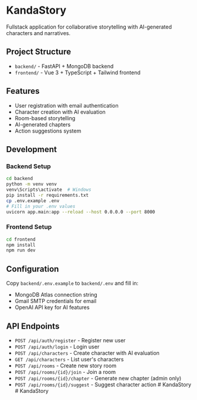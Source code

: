 # KandaStory

Fullstack application for collaborative storytelling with AI-generated characters and narratives.

## Project Structure

- `backend/` - FastAPI + MongoDB backend
- `frontend/` - Vue 3 + TypeScript + Tailwind frontend

## Features

- User registration with email authentication
- Character creation with AI evaluation
- Room-based storytelling
- AI-generated chapters
- Action suggestions system

## Development

### Backend Setup

```bash
cd backend
python -m venv venv
venv\Scripts\activate  # Windows
pip install -r requirements.txt
cp .env.example .env
# Fill in your .env values
uvicorn app.main:app --reload --host 0.0.0.0 --port 8000
```

### Frontend Setup

```bash
cd frontend
npm install
npm run dev
```

## Configuration

Copy `backend/.env.example` to `backend/.env` and fill in:

- MongoDB Atlas connection string
- Gmail SMTP credentials for email
- OpenAI API key for AI features

## API Endpoints

- `POST /api/auth/register` - Register new user
- `POST /api/auth/login` - Login user
- `POST /api/characters` - Create character with AI evaluation
- `GET /api/characters` - List user's characters
- `POST /api/rooms` - Create new story room
- `POST /api/rooms/{id}/join` - Join a room
- `POST /api/rooms/{id}/chapter` - Generate new chapter (admin only)
- `POST /api/rooms/{id}/suggest` - Suggest character action
#   K a n d a S t o r y  
 #   K a n d a S t o r y  
 